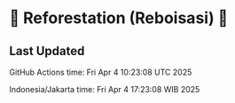 
# 🌳 Reforestation (Reboisasi) 🌲

## Last Updated

GitHub Actions time: Fri Apr  4 10:23:08 UTC 2025

Indonesia/Jakarta time: Fri Apr  4 17:23:08 WIB 2025

